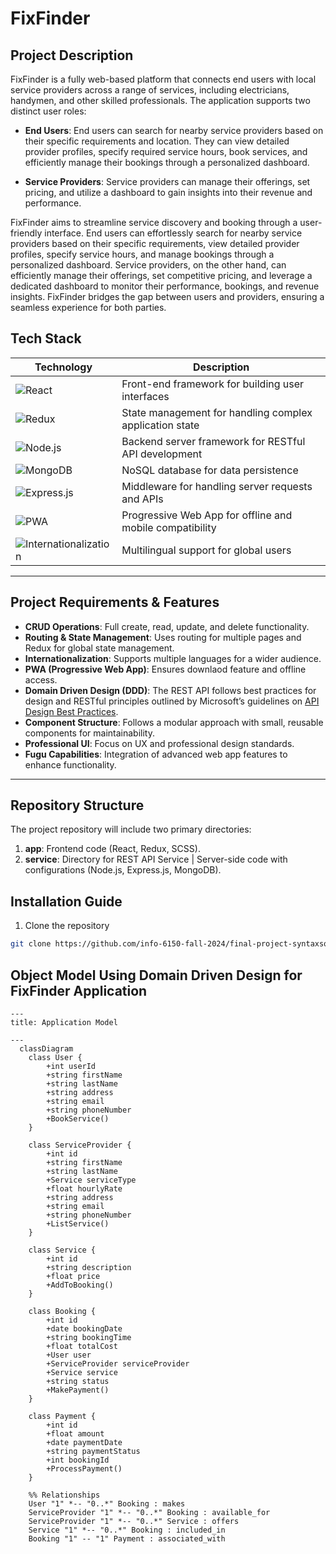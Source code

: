 <!--[![Review Assignment Due Date](https://classroom.github.com/assets/deadline-readme-button-22041afd0340ce965d47ae6ef1cefeee28c7c493a6346c4f15d667ab976d596c.svg)](https://classroom.github.com/a/DIHvCS29)-->

# FixFinder

## Project Description

FixFinder is a fully web-based platform that connects end users with local service providers across a range of services, including electricians, handymen, and other skilled professionals. The application supports two distinct user roles:

- **End Users**: End users can search for nearby service providers based on their specific requirements and location. They can view detailed provider profiles, specify required service hours, book services, and efficiently manage their bookings through a personalized dashboard.

- **Service Providers**: Service providers can manage their offerings, set pricing, and utilize a dashboard to gain insights into their revenue and performance.

FixFinder aims to streamline service discovery and booking through a user-friendly interface. End users can effortlessly search for nearby service providers based on their specific requirements, view detailed provider profiles, specify service hours, and manage bookings through a personalized dashboard. Service providers, on the other hand, can efficiently manage their offerings, set competitive pricing, and leverage a dedicated dashboard to monitor their performance, bookings, and revenue insights. FixFinder bridges the gap between users and providers, ensuring a seamless experience for both parties.

## Tech Stack

| Technology                                                                                                                      | Description                                              |
| ------------------------------------------------------------------------------------------------------------------------------- | -------------------------------------------------------- |
| ![React](https://img.shields.io/badge/React-20232A?style=for-the-badge&logo=react&logoColor=61DAFB)                             | Front-end framework for building user interfaces         |
| ![Redux](https://img.shields.io/badge/Redux-593D88?style=for-the-badge&logo=redux&logoColor=white)                              | State management for handling complex application state  |
| ![Node.js](https://img.shields.io/badge/Node-FFFFFF?style=for-the-badge&logo=tsnode)                                            | Backend server framework for RESTful API development     |
| ![MongoDB](https://img.shields.io/badge/MongoDB-4EA94B?style=for-the-badge&logo=mongodb&logoColor=white)                        | NoSQL database for data persistence                      |
| ![Express.js](https://img.shields.io/badge/Express.js-404D59?style=for-the-badge&logo=express&logoColor=black&labelColor=white) | Middleware for handling server requests and APIs         |
| ![PWA](https://img.shields.io/badge/PWA-5A0FC8?style=for-the-badge&logo=pwa&logoColor=white)                                    | Progressive Web App for offline and mobile compatibility |
| ![Internationalization](https://img.shields.io/badge/multilingual-007ACC?style=for-the-badge)                                   | Multilingual support for global users                    |

---

## Project Requirements & Features

- **CRUD Operations**: Full create, read, update, and delete functionality.
- **Routing & State Management**: Uses routing for multiple pages and Redux for global state management.
- **Internationalization**: Supports multiple languages for a wider audience.
- **PWA (Progressive Web App)**: Ensures downlaod feature and offline access.
- **Domain Driven Design (DDD)**: The REST API follows best practices for design and RESTful principles outlined by Microsoft’s guidelines on [API Design Best Practices](https://learn.microsoft.com/en-us/azure/architecture/best-practices/api-design).
- **Component Structure**: Follows a modular approach with small, reusable components for maintainability.
- **Professional UI**: Focus on UX and professional design standards.
- **Fugu Capabilities**: Integration of advanced web app features to enhance functionality.

---

## Repository Structure

The project repository will include two primary directories:

1. **app**: Frontend code (React, Redux, SCSS).
2. **service**: Directory for REST API Service | Server-side code with configurations (Node.js, Express.js, MongoDB).

## Installation Guide

1. Clone the repository

```bash
git clone https://github.com/info-6150-fall-2024/final-project-syntaxsquad.git
```

## Object Model Using Domain Driven Design for FixFinder Application

```mermaid
---
title: Application Model

---
  classDiagram
    class User {
        +int userId
        +string firstName
        +string lastName
        +string address
        +string email
        +string phoneNumber
        +BookService()
    }

    class ServiceProvider {
        +int id
        +string firstName
        +string lastName
        +Service serviceType
        +float hourlyRate
        +string address
        +string email
        +string phoneNumber
        +ListService()
    }

    class Service {
        +int id
        +string description
        +float price
        +AddToBooking()
    }

    class Booking {
        +int id
        +date bookingDate
        +string bookingTime
        +float totalCost
        +User user
        +ServiceProvider serviceProvider
        +Service service
        +string status
        +MakePayment()
    }

    class Payment {
        +int id
        +float amount
        +date paymentDate
        +string paymentStatus
        +int bookingId
        +ProcessPayment()
    }

    %% Relationships
    User "1" *-- "0..*" Booking : makes
    ServiceProvider "1" *-- "0..*" Booking : available_for
    ServiceProvider "1" *-- "0..*" Service : offers
    Service "1" *-- "0..*" Booking : included_in
    Booking "1" -- "1" Payment : associated_with

```
